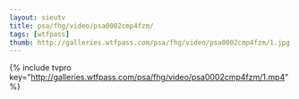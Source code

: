 ```yaml
--- 
layout: sieutv
title: psa/fhg/video/psa0002cmp4fzm/
tags: [wtfpass]
thumb: http://galleries.wtfpass.com/psa/fhg/video/psa0002cmp4fzm/1.jpg
---
```

{% include tvpro key="http://galleries.wtfpass.com/psa/fhg/video/psa0002cmp4fzm/1.mp4" %} 
